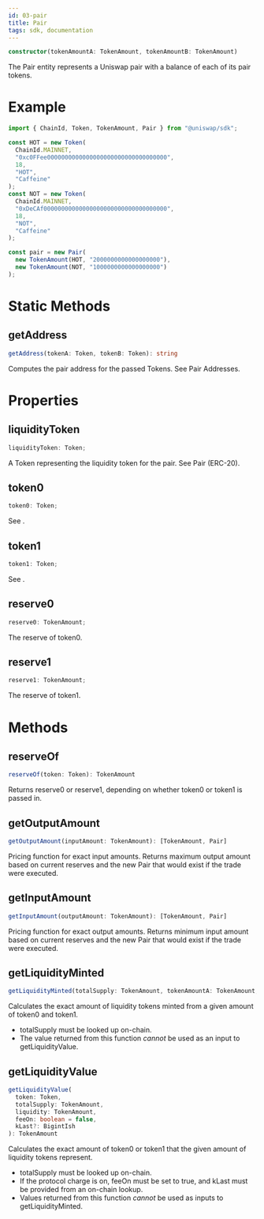 ```yaml
---
id: 03-pair
title: Pair
tags: sdk, documentation
---
```


```typescript
constructor(tokenAmountA: TokenAmount, tokenAmountB: TokenAmount)
```

The Pair entity represents a Uniswap pair with a balance of each of its pair tokens.

# Example

```typescript
import { ChainId, Token, TokenAmount, Pair } from "@uniswap/sdk";

const HOT = new Token(
  ChainId.MAINNET,
  "0xc0FFee0000000000000000000000000000000000",
  18,
  "HOT",
  "Caffeine"
);
const NOT = new Token(
  ChainId.MAINNET,
  "0xDeCAf00000000000000000000000000000000000",
  18,
  "NOT",
  "Caffeine"
);

const pair = new Pair(
  new TokenAmount(HOT, "2000000000000000000"),
  new TokenAmount(NOT, "1000000000000000000")
);
```

# Static Methods

## getAddress

```typescript
getAddress(tokenA: Token, tokenB: Token): string
```

Computes the pair address for the passed <Link to='/docs/v2/SDK/token'>Token</Link>s. See <Link to='/docs/v2/javascript-SDK/getting-pair-addresses/'>Pair Addresses</Link>.

# Properties

## liquidityToken

```typescript
liquidityToken: Token;
```

A Token representing the liquidity token for the pair. See <Link to='/docs/v2/smart-contracts/pair-erc-20'>Pair (ERC-20)</Link>.

## token0

```typescript
token0: Token;
```

See <Link to='/docs/v2/smart-contracts/pair/#token0'></Link>.

## token1

```typescript
token1: Token;
```

See <Link to='/docs/v2/smart-contracts/pair/#token1'></Link>.

## reserve0

```typescript
reserve0: TokenAmount;
```

The reserve of token0.

## reserve1

```typescript
reserve1: TokenAmount;
```

The reserve of token1.

# Methods

## reserveOf

```typescript
reserveOf(token: Token): TokenAmount
```

Returns reserve0 or reserve1, depending on whether token0 or token1 is passed in.

## getOutputAmount

```typescript
getOutputAmount(inputAmount: TokenAmount): [TokenAmount, Pair]
```

Pricing function for exact input amounts. Returns maximum output amount based on current reserves and the new Pair that would exist if the trade were executed.

## getInputAmount

```typescript
getInputAmount(outputAmount: TokenAmount): [TokenAmount, Pair]
```

Pricing function for exact output amounts. Returns minimum input amount based on current reserves and the new Pair that would exist if the trade were executed.

## getLiquidityMinted

```typescript
getLiquidityMinted(totalSupply: TokenAmount, tokenAmountA: TokenAmount, tokenAmountB: TokenAmount): TokenAmount
```

Calculates the exact amount of liquidity tokens minted from a given amount of token0 and token1.

- totalSupply must be looked up on-chain.
- The value returned from this function _cannot_ be used as an input to getLiquidityValue.

## getLiquidityValue

```typescript
getLiquidityValue(
  token: Token,
  totalSupply: TokenAmount,
  liquidity: TokenAmount,
  feeOn: boolean = false,
  kLast?: BigintIsh
): TokenAmount
```

Calculates the exact amount of token0 or token1 that the given amount of liquidity tokens represent.

- totalSupply must be looked up on-chain.
- If the protocol charge is on, feeOn must be set to true, and kLast must be provided from an on-chain lookup.
- Values returned from this function _cannot_ be used as inputs to getLiquidityMinted.
